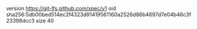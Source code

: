 version https://git-lfs.github.com/spec/v1
oid sha256:5db00bed514ec2f4323d91419561160a2526d86b4697d7e04b46c3f23398dcc3
size 40
